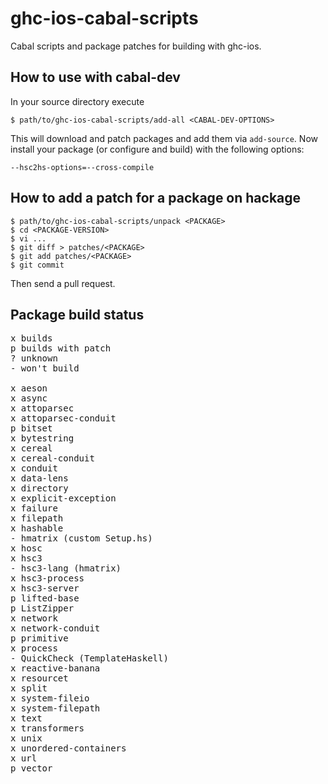 ghc-ios-cabal-scripts
=====================

Cabal scripts and package patches for building with ghc-ios.

How to use with cabal-dev
-------------------------

In your source directory execute

    $ path/to/ghc-ios-cabal-scripts/add-all <CABAL-DEV-OPTIONS>

This will download and patch packages and add them via `add-source`. Now install your package (or configure and build) with the following options:

    --hsc2hs-options=--cross-compile

How to add a patch for a package on hackage
-------------------------------------------

    $ path/to/ghc-ios-cabal-scripts/unpack <PACKAGE>
    $ cd <PACKAGE-VERSION>
    $ vi ...
    $ git diff > patches/<PACKAGE>
    $ git add patches/<PACKAGE>
    $ git commit

Then send a pull request.

Package build status
--------------------

<pre>
x builds
p builds with patch
? unknown
- won't build

x aeson
x async
x attoparsec
x attoparsec-conduit
p bitset
x bytestring
x cereal
x cereal-conduit
x conduit
x data-lens
x directory
x explicit-exception
x failure
x filepath
x hashable
- hmatrix (custom Setup.hs)
x hosc
x hsc3
- hsc3-lang (hmatrix)
x hsc3-process
x hsc3-server
p lifted-base
p ListZipper
x network
x network-conduit
p primitive
x process
- QuickCheck (TemplateHaskell)
x reactive-banana
x resourcet
x split
x system-fileio
x system-filepath
x text
x transformers
x unix
x unordered-containers
x url
p vector
</pre>
